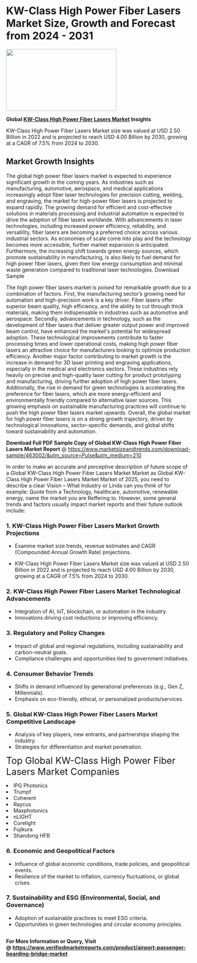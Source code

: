 <H1>KW-Class High Power Fiber Lasers Market Size, Growth and Forecast from 2024 - 2031</H1><img class="aligncenter size-medium wp-image-584254" src="https://thirdeyenews.in/wp-content/uploads/2024/09/Global-Market-Research-300x168.jpeg" alt="" width="300" height="168" /><p><strong>Global&nbsp;<a href="https://www.marketsizeandtrends.com/download-sample/463002/&amp;utm_source=Pulse&amp;utm_medium=210">KW-Class High Power Fiber Lasers Market</a> Insights</strong></p><p>KW-Class High Power Fiber Lasers Market size was valued at USD 2.50 Billion in 2022 and is projected to reach USD 4.00 Billion by 2030, growing at a CAGR of 7.5% from 2024 to 2030.</p><p><h2>Market Growth Insights</h2> <p>The global high power fiber lasers market is expected to experience significant growth in the coming years. As industries such as manufacturing, automotive, aerospace, and medical applications increasingly adopt fiber laser technologies for precision cutting, welding, and engraving, the market for high-power fiber lasers is projected to expand rapidly. The growing demand for efficient and cost-effective solutions in materials processing and industrial automation is expected to drive the adoption of fiber lasers worldwide. With advancements in laser technologies, including increased power efficiency, reliability, and versatility, fiber lasers are becoming a preferred choice across various industrial sectors. As economies of scale come into play and the technology becomes more accessible, further market expansion is anticipated. Furthermore, the increasing shift towards green energy sources, which promote sustainability in manufacturing, is also likely to fuel demand for high power fiber lasers, given their low energy consumption and minimal waste generation compared to traditional laser technologies. Download Sample </p> <p>The high power fiber lasers market is poised for remarkable growth due to a combination of factors. First, the manufacturing sector’s growing need for automation and high-precision work is a key driver. Fiber lasers offer superior beam quality, high efficiency, and the ability to cut through thick materials, making them indispensable in industries such as automotive and aerospace. Secondly, advancements in technology, such as the development of fiber lasers that deliver greater output power and improved beam control, have enhanced the market's potential for widespread adoption. These technological improvements contribute to faster processing times and lower operational costs, making high power fiber lasers an attractive choice for manufacturers looking to optimize production efficiency. Another major factor contributing to market growth is the increase in demand for 3D laser printing and engraving applications, especially in the medical and electronics sectors. These industries rely heavily on precise and high-quality laser cutting for product prototyping and manufacturing, driving further adoption of high power fiber lasers. Additionally, the rise in demand for green technologies is accelerating the preference for fiber lasers, which are more energy-efficient and environmentally friendly compared to alternative laser sources. This growing emphasis on sustainable manufacturing practices will continue to push the high power fiber lasers market upwards. Overall, the global market for high power fiber lasers is on a strong growth trajectory, driven by technological innovations, sector-specific demands, and global shifts toward sustainability and automation. </p><p><span class=""><strong>Download Full PDF Sample Copy of Global KW-Class High Power Fiber Lasers Market Report</strong> @ <a href="https://www.marketsizeandtrends.com/download-sample/463002/&amp;utm_source=Pulse&amp;utm_medium=210" target="_blank">https://www.marketsizeandtrends.com/download-sample/463002/&amp;utm_source=Pulse&amp;utm_medium=210</a></span></p><p>In order to make an accurate and perceptive description of future scope of a Global&nbsp;KW-Class High Power Fiber Lasers Market Market as Global&nbsp;KW-Class High Power Fiber Lasers Market Market of 2025, you need to describe a clear Vision &ndash; What Industry or Linda can you think of for example: Quote from a Technology, healthcare, automotive, renewable energy, name the market you are Reffering to. However, some general trends and factors usually impact market reports and their future outlook include:</p><h3>1.&nbsp;<strong>KW-Class High Power Fiber Lasers Market Growth Projections</strong></h3><ul><li>Examine market size trends, revenue estimates and CAGR (Compounded Annual Growth Rate) projections.</li><li><p>KW-Class High Power Fiber Lasers Market size was valued at USD 2.50 Billion in 2022 and is projected to reach USD 4.00 Billion by 2030, growing at a CAGR of 7.5% from 2024 to 2030.</p></li></ul><h3>2.&nbsp;<strong>KW-Class High Power Fiber Lasers Market Technological Advancements</strong></h3><ul><li>Integration of AI, IoT, blockchain, or automation in the industry.</li><li>Innovations driving cost reductions or improving efficiency.</li></ul><h3>3.&nbsp;<strong>Regulatory and Policy Changes</strong></h3><ul><li>Impact of global and regional regulations, including sustainability and carbon-neutral goals.</li><li>Compliance challenges and opportunities tied to government initiatives.</li></ul><h3>4.&nbsp;<strong>Consumer Behavior Trends</strong></h3><ul><li>Shifts in demand influenced by generational preferences (e.g., Gen Z, Millennials).</li><li>Emphasis on eco-friendly, ethical, or personalized products/services.</li></ul><h3>5.&nbsp;<strong>Global KW-Class High Power Fiber Lasers Market Competitive Landscape</strong></h3><ul><li>Analysis of key players, new entrants, and partnerships shaping the industry.</li><li>Strategies for differentiation and market penetration.</li></ul><p data-pm-slice="1 1 []"><span style="color: inherit; font-family: inherit; font-size: 25px;">Top Global KW-Class High Power Fiber Lasers Market Companies</span></p><div class="" data-test-id=""><p><li>IPG Photonics</li><li> Trumpf</li><li> Coherent</li><li> Raycus</li><li> Maxphotonics</li><li> nLIGHT</li><li> Corelight</li><li> Fujikura</li><li> Shandong HFB</li></p></div><h3>6.&nbsp;<strong>Economic and Geopolitical Factors</strong></h3><ul><li>Influence of global economic conditions, trade policies, and geopolitical events.</li><li>Resilience of the market to inflation, currency fluctuations, or global crises.</li></ul><h3>7.&nbsp;<strong>Sustainability and ESG (Environmental, Social, and Governance)</strong></h3><ul><li>Adoption of sustainable practices to meet ESG criteria.</li><li>Opportunities in green technologies and circular economy principles.</li></ul><h2><strong style="font-size: 14px;">For More Information or Query, Visit @&nbsp;</strong><a style="background-color: #ffffff; font-size: 14px;" href="https://www.marketsizeandtrends.com/report/kw-class-high-power-fiber-lasers-market/" target="_blank">https://www.verifiedmarketreports.com/product/airport-passenger-boarding-bridge-market</a></h2>
